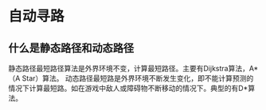 # 自动寻路

## 什么是静态路径和动态路径
   静态路径最短路径算法是外界环境不变，计算最短路径。主要有Dijkstra算法，A*（A Star）算法。 动态路径最短路是外界环境不断发生变化，即不能计算预测的情况下计算最短路。如在游戏中敌人或障碍物不断移动的情况下。典型的有D*算法。
